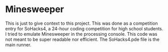 # Minesweeper
This is just to give context to this project. This was done as a competition entry for SoHacks4, a 24-hour coding competition for high school students. I tried to emulate Minesweeper in the processing console. This code was not meant to be super readable nor efficient.
The SoHacks4.pde file is the main runner.
